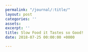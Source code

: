 ```yaml
---
permalink: "/journal/:title/"
layout: post
categories: ''
assets: 
excerpt: ''
title: Slow Food it Tastes so Good!
date: 2018-07-25 00:00:00 +0000

---
```

